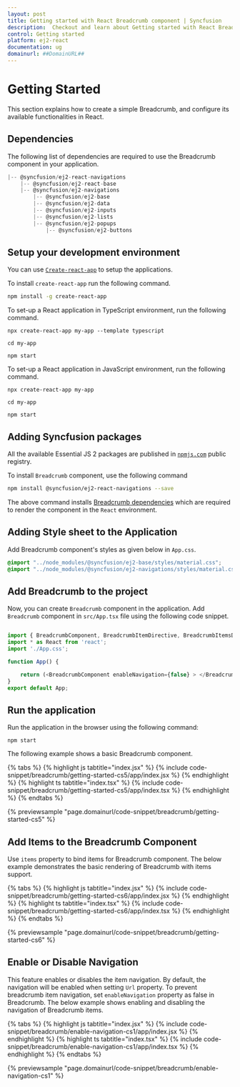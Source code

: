 ```yaml
---
layout: post
title: Getting started with React Breadcrumb component | Syncfusion
description:  Checkout and learn about Getting started with React Breadcrumb component of Syncfusion Essential JS 2 and more details.
control: Getting started 
platform: ej2-react
documentation: ug
domainurl: ##DomainURL##
---
```


# Getting Started

This section explains how to create a simple Breadcrumb, and configure its available functionalities in React.

## Dependencies

The following list of dependencies are required to use the Breadcrumb component in your application.

```javascript
|-- @syncfusion/ej2-react-navigations
    |-- @syncfusion/ej2-react-base
    |-- @syncfusion/ej2-navigations
        |-- @syncfusion/ej2-base
        |-- @syncfusion/ej2-data
        |-- @syncfusion/ej2-inputs
        |-- @syncfusion/ej2-lists
        |-- @syncfusion/ej2-popups
            |-- @syncfusion/ej2-buttons
```

## Setup your development environment

You can use [`Create-react-app`](https://github.com/facebook/create-react-app) to setup the applications.

To install `create-react-app` run the following command.

```bash
npm install -g create-react-app
```

To set-up a React application in TypeScript environment, run the following command.

<div class='tsx'>

```
npx create-react-app my-app --template typescript

cd my-app

npm start

```

</div>

To set-up a React application in JavaScript environment, run the following command.

<div class='jsx'>

```
npx create-react-app my-app

cd my-app

npm start

```

</div>

## Adding Syncfusion packages

All the available Essential JS 2 packages are published in [`npmjs.com`](https://www.npmjs.com/~syncfusionorg) public registry.

To install `Breadcrumb` component, use the following command

```bash
npm install @syncfusion/ej2-react-navigations --save
```

The above command installs [Breadcrumb dependencies](./getting-started#dependencies) which are required to render the component in the `React` environment.

## Adding Style sheet to the Application

Add Breadcrumb component's styles as given below in `App.css`.

```css
@import "../node_modules/@syncfusion/ej2-base/styles/material.css";
@import "../node_modules/@syncfusion/ej2-navigations/styles/material.css";

```

## Add Breadcrumb to the project

Now, you can create `Breadcrumb` component in the application. Add `Breadcrumb` component in `src/App.tsx` file using the following code snippet.



```ts

import { BreadcrumbComponent, BreadcrumbItemDirective, BreadcrumbItemsDirective } from '@syncfusion/ej2-react-navigations';
import * as React from 'react';
import './App.css';

function App() {

    return (<BreadcrumbComponent enableNavigation={false} > </BreadcrumbComponent>);
}
export default App;
```

## Run the application

Run the application in the browser using the following command:

```
npm start
```

The following example shows a basic Breadcrumb component.

{% tabs %}
{% highlight js tabtitle="index.jsx" %}
{% include code-snippet/breadcrumb/getting-started-cs5/app/index.jsx %}
{% endhighlight %}
{% highlight ts tabtitle="index.tsx" %}
{% include code-snippet/breadcrumb/getting-started-cs5/app/index.tsx %}
{% endhighlight %}
{% endtabs %}

 {% previewsample "page.domainurl/code-snippet/breadcrumb/getting-started-cs5" %}

## Add Items to the Breadcrumb Component

Use `items` property to bind items for Breadcrumb component. The below example demonstrates the basic rendering of Breadcrumb with items support.

{% tabs %}
{% highlight js tabtitle="index.jsx" %}
{% include code-snippet/breadcrumb/getting-started-cs6/app/index.jsx %}
{% endhighlight %}
{% highlight ts tabtitle="index.tsx" %}
{% include code-snippet/breadcrumb/getting-started-cs6/app/index.tsx %}
{% endhighlight %}
{% endtabs %}

 {% previewsample "page.domainurl/code-snippet/breadcrumb/getting-started-cs6" %}

## Enable or Disable Navigation

This feature enables or disables the item navigation. By default, the navigation will be enabled when setting `Url` property. To prevent breadcrumb item navigation, set `enableNavigation` property as false in Breadcrumb. The below example shows enabling and disabling the navigation of Breadcrumb items.

{% tabs %}
{% highlight js tabtitle="index.jsx" %}
{% include code-snippet/breadcrumb/enable-navigation-cs1/app/index.jsx %}
{% endhighlight %}
{% highlight ts tabtitle="index.tsx" %}
{% include code-snippet/breadcrumb/enable-navigation-cs1/app/index.tsx %}
{% endhighlight %}
{% endtabs %}

 {% previewsample "page.domainurl/code-snippet/breadcrumb/enable-navigation-cs1" %}